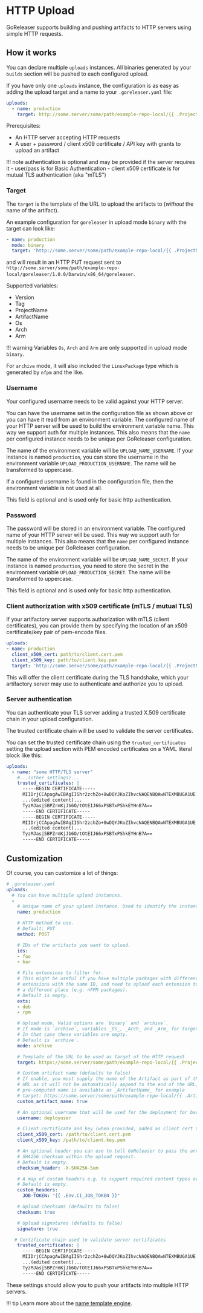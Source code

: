 # HTTP Upload

GoReleaser supports building and pushing artifacts to HTTP servers using simple
HTTP requests.

## How it works

You can declare multiple `uploads` instances. All binaries generated by your
`builds` section will be pushed to each configured upload.

If you have only one `uploads` instance, the configuration is as easy as adding
the upload target and a name to your `.goreleaser.yaml` file:

```yaml
uploads:
  - name: production
    target: http://some.server/some/path/example-repo-local/{{ .ProjectName }}/{{ .Version }}/
```

Prerequisites:

- An HTTP server accepting HTTP requests
- A user + password / client x509 certificate / API key with grants to upload an artifact

!!! note
    authentication is optional and may be provided if the server requires it
    - user/pass is for Basic Authentication
    - client x509 certificate is for mutual TLS authentication (aka "mTLS")

### Target

The `target` is the template of the URL to upload the artifacts to (_without_ the name of the artifact).

An example configuration for `goreleaser` in upload mode `binary` with the target can look like:

```yaml
- name: production
  mode: binary
  target: 'http://some.server/some/path/example-repo-local/{{ .ProjectName }}/{{ .Version }}/{{ .Os }}/{{ .Arch }}{{ if .Arm }}{{ .Arm }}{{ end }}'
```

and will result in an HTTP PUT request sent to `http://some.server/some/path/example-repo-local/goreleaser/1.0.0/Darwin/x86_64/goreleaser`.

Supported variables:

- Version
- Tag
- ProjectName
- ArtifactName
- Os
- Arch
- Arm

!!! warning
    Variables `Os`, `Arch` and `Arm` are only supported in upload mode `binary`.

For `archive` mode, it will also included the `LinuxPackage` type which is
generated by `nfpm` and the like.

### Username

Your configured username needs to be valid against your HTTP server.

You can have the username set in the configuration file as shown above
or you can have it read from an environment variable.
The configured name of your HTTP server will be used to build the environment
variable name.
This way we support auth for multiple instances.
This also means that the `name` per configured instance needs to be unique
per GoReleaser configuration.

The name of the environment variable will be `UPLOAD_NAME_USERNAME`.
If your instance is named `production`, you can store the username in the
environment variable `UPLOAD_PRODUCTION_USERNAME`.
The name will be transformed to uppercase.

If a configured username is found in the configuration file, then the
environment variable is not used at all.

This field is optional and is used only for basic http authentication.

### Password

The password will be stored in an environment variable.
The configured name of your HTTP server will be used.
This way we support auth for multiple instances.
This also means that the `name` per configured instance needs to be unique
per GoReleaser configuration.

The name of the environment variable will be `UPLOAD_NAME_SECRET`.
If your instance is named `production`, you need to store the secret in the
environment variable `UPLOAD_PRODUCTION_SECRET`.
The name will be transformed to uppercase.

This field is optional and is used only for basic http authentication.

### Client authorization with x509 certificate (mTLS / mutual TLS)

If your artifactory server supports authorization with mTLS (client certificates), you can provide them by specifying
the location of an x509 certificate/key pair of pem-encode files.

```yaml
uploads:
- name: production
  client_x509_cert: path/to/client.cert.pem
  client_x509_key: path/to/client.key.pem
  target: 'http://some.server/some/path/example-repo-local/{{ .ProjectName }}/{{ .Version }}/{{ .Os }}/{{ .Arch }}{{ if .Arm }}{{ .Arm }}{{ end }}'
```

This will offer the client certificate during the TLS handshake, which your artifactory server may use to authenticate
and authorize you to upload.

### Server authentication

You can authenticate your TLS server adding a trusted X.509 certificate chain
in your upload configuration.

The trusted certificate chain will be used to validate the server certificates.

You can set the trusted certificate chain using the `trusted_certificates`
setting the upload section with PEM encoded certificates on a YAML literal block
like this:

```yaml
uploads:
  - name: "some HTTP/TLS server"
    #...(other settings)...
    trusted_certificates: |
      -----BEGIN CERTIFICATE-----
      MIIDrjCCApagAwIBAgIIShr2zchZo+8wDQYJKoZIhvcNAQENBQAwNTEXMBUGA1UE
      ...(edited content)...
      TyzMJasj5BPZrmKjJb6O/tOtEIJ66xPSBTxPShkEYHnB7A==
      -----END CERTIFICATE-----
      -----BEGIN CERTIFICATE-----
      MIIDrjCCApagAwIBAgIIShr2zchZo+8wDQYJKoZIhvcNAQENBQAwNTEXMBUGA1UE
      ...(edited content)...
      TyzMJasj5BPZrmKjJb6O/tOtEIJ66xPSBTxPShkEYHnB7A==
      -----END CERTIFICATE-----
```

## Customization

Of course, you can customize a lot of things:

```yaml
# .goreleaser.yaml
uploads:
  # You can have multiple upload instances.
  -
    # Unique name of your upload instance. Used to identify the instance.
    name: production

    # HTTP method to use.
    # Default: PUT
    method: POST

    # IDs of the artifacts you want to upload.
    ids:
    - foo
    - bar

    # File extensions to filter for.
    # This might be useful if you have multiple packages with different
    # extensions with the same ID, and need to upload each extension to
    # a different place (e.g. nFPM packages).
    # Default is empty.
    exts:
    - deb
    - rpm

    # Upload mode. Valid options are `binary` and `archive`.
    # If mode is `archive`, variables _Os_, _Arch_ and _Arm_ for target name are not supported.
    # In that case these variables are empty.
    # Default is `archive`.
    mode: archive

    # Template of the URL to be used as target of the HTTP request
    target: https://some.server/some/path/example-repo-local/{{ .ProjectName }}/{{ .Version }}/

    # Custom artifact name (defaults to false)
    # If enable, you must supply the name of the Artifact as part of the Target
    # URL as it will not be automatically append to the end of the URL, its
    # pre-computed name is available as _ArtifactName_ for example
    # target: https://some.server/some/path/example-repo-local/{{ .ArtifactName }};deb.distribution=xenial
    custom_artifact_name: true

    # An optional username that will be used for the deployment for basic authn
    username: deployuser

    # Client certificate and key (when provided, added as client cert to TLS connections)
    client_x509_cert: /path/to/client.cert.pem
    client_x509_key: /path/to/client.key.pem

    # An optional header you can use to tell GoReleaser to pass the artifact's
    # SHA256 checksum within the upload request.
    # Default is empty.
    checksum_header: -X-SHA256-Sum

    # A map of custom headers e.g. to support required content types or auth schemes.
    # Default is empty.
    custom_headers:
      JOB-TOKEN: "{{ .Env.CI_JOB_TOKEN }}"

    # Upload checksums (defaults to false)
    checksum: true

    # Upload signatures (defaults to false)
    signature: true

   # Certificate chain used to validate server certificates
    trusted_certificates: |
      -----BEGIN CERTIFICATE-----
      MIIDrjCCApagAwIBAgIIShr2zchZo+8wDQYJKoZIhvcNAQENBQAwNTEXMBUGA1UE
      ...(edited content)...
      TyzMJasj5BPZrmKjJb6O/tOtEIJ66xPSBTxPShkEYHnB7A==
      -----END CERTIFICATE-----
```

These settings should allow you to push your artifacts into multiple HTTP servers.

!!! tip
    Learn more about the [name template engine](/customization/templates/).
